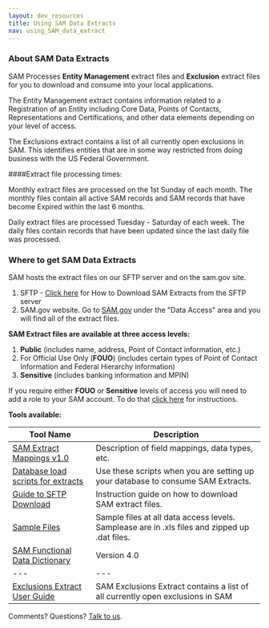 ```yaml
---
layout: dev_resources
title: Using SAM Data Extracts
nav: using_SAM_data_extract
---
```

### About SAM Data Extracts
SAM Processes **Entity Management** extract files and **Exclusion** extract files for you to download and consume into your local applications. <br>

The Entity Management extract contains information related to a Registration of an Entity including Core Data, Points of Contacts, Representations and Certifications, and other data elements depending on your level of access. <br>

The Exclusions extract contains a list of all currently open exclusions in SAM. This identifies 
entities that are in some way restricted from doing business with the US Federal Government. 

####Extract file processing times:

Monthly extract files are processed on the 1st Sunday of each month. The monthly files contain all active SAM records and SAM records that have become Expired within the last 6 months. 

Daily extract files are processed Tuesday - Saturday of each week. The daily files contain records that have been updated since the last daily file was processed. 


### Where to get SAM Data Extracts 
SAM hosts the extract files on our SFTP server and on the sam.gov site.

1. SFTP - [Click here](https://github.com/GSA/IAE-Architecture/blob/master/as-is/tech-docs/SAM/Guide%20to%20Downloading%20SAM%20Extracts%20via%20SFTP%20Site.pdf?raw=true) for How to Download SAM Extracts from the SFTP server
2. SAM.gov website. Go to [SAM.gov](https://www.sam.gov/) under the "Data Access" area and you will find all of the extract files.

**SAM Extract files are available at three access levels:**

1. **Public** (includes name, address, Point of Contact information, etc.)
2. For Official Use Only (**FOUO**) (includes certain types of Point of Contact Information and Federal Hierarchy information)
3. **Sensitive** (includes banking information and MPIN)

If you require either **FOUO** or **Sensitive** levels of access you will need to add a role to your SAM account. To do that [click here](http://gsa.github.io/openIAE/developer_resources/Access_SAM_data.html) for instructions.


**Tools available:**

| Tool Name | Description |
|---|---|
| [SAM Extract Mappings v1.0](https://github.com/GSA/IAE-Architecture/tree/master/as-is/tech-docs/SAM/SAMWebServicesExtractsMappingsv1.0) | Description of field mappings, data types, etc. |
| [Database load scripts for extracts](https://github.com/GSA/IAE-Architecture/tree/master/as-is/tech-docs/SAM/ExtractLoadScripts) | Use these scripts when you are setting up your database to consume SAM Extracts. |
| [Guide to SFTP Download](https://github.com/GSA/IAE-Architecture/blob/master/as-is/tech-docs/SAM/Guide%20to%20Downloading%20SAM%20Extracts%20via%20SFTP%20Site.pdf?raw=true) | Instruction guide on how to download SAM extract files.|
| <a href="https://github.com/GSA/IAE-Architecture/tree/master/as-is/tech-docs/SAM/Sample%20Extract%20Files" target="_blank">Sample Files</a> | Sample files at all data access levels. Samplease are in .xls files and zipped up .dat files. |
| [SAM Functional Data Dictionary](https://github.com/GSA/IAE-Architecture/blob/master/as-is/tech-docs/SAM/SAM%20Functional%20Data%20Dictionary%20v4.0.pdf?raw=true) | Version 4.0  |
|---|---|
| [Exclusions Extract User Guide](https://github.com/GSA/IAE-Architecture/blob/master/as-is/tech-docs/SAM/SAM_Exclusions_Extract_User_Guide.pdf?raw=true)|SAM Exclusions Extract contains a list of all currently open exclusions in SAM|


Comments? Questions?  [Talk to us](https://github.com/GSA/openIAE/issues).
